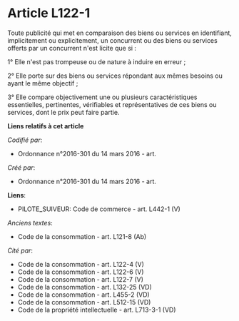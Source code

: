 # Article L122-1

Toute publicité qui met en comparaison des biens ou services en identifiant, implicitement ou explicitement, un concurrent ou
des biens ou services offerts par un concurrent n'est licite que si :

1° Elle n'est pas trompeuse ou de nature à induire en erreur ;

2° Elle porte sur des biens ou services répondant aux mêmes besoins ou ayant le même objectif ;

3° Elle compare objectivement une ou plusieurs caractéristiques essentielles, pertinentes, vérifiables et représentatives de
ces biens ou services, dont le prix peut faire partie.

**Liens relatifs à cet article**

_Codifié par_:

  - Ordonnance n°2016-301 du 14 mars 2016 - art.

_Créé par_:

  - Ordonnance n°2016-301 du 14 mars 2016 - art.

**Liens**:

  - PILOTE_SUIVEUR: Code de commerce - art. L442-1 (V)

_Anciens textes_:

  - Code de la consommation - art. L121-8 (Ab)

_Cité par_:

  - Code de la consommation - art. L122-4 (V)
  - Code de la consommation - art. L122-6 (V)
  - Code de la consommation - art. L122-7 (V)
  - Code de la consommation - art. L132-25 (VD)
  - Code de la consommation - art. L455-2 (VD)
  - Code de la consommation - art. L512-15 (VD)
  - Code de la propriété intellectuelle - art. L713-3-1 (VD)
